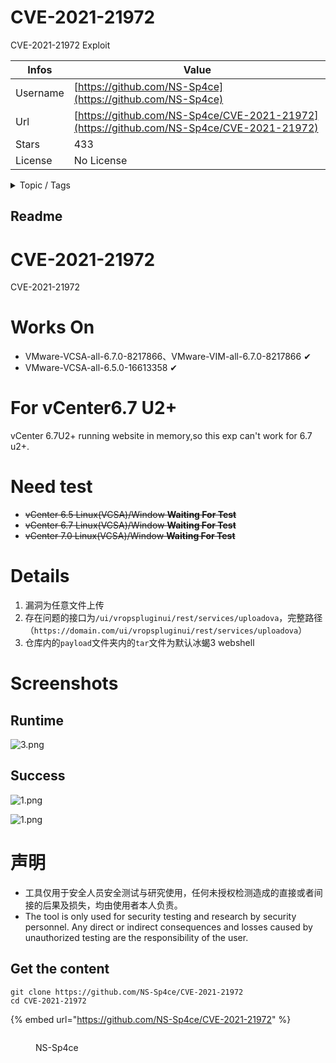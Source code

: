 # CVE-2021-21972

CVE-2021-21972 Exploit

| Infos    | Value                                                              |
| -------- | -------------------------------------------------------------------|
| Username | [https://github.com/NS-Sp4ce](https://github.com/NS-Sp4ce) |
| Url      | [https://github.com/NS-Sp4ce/CVE-2021-21972](https://github.com/NS-Sp4ce/CVE-2021-21972)                                               |
| Stars    | 433                                                          |
| License  | No License                                                        |

<details>

<summary>Topic / Tags</summary>

* cve-2021-21972

</details>

## Readme

# CVE-2021-21972
CVE-2021-21972


# Works On

- VMware-VCSA-all-6.7.0-8217866、VMware-VIM-all-6.7.0-8217866 ✔
- VMware-VCSA-all-6.5.0-16613358 ✔

# For vCenter6.7 U2+
vCenter 6.7U2+ running website in memory,so this exp can't work for 6.7 u2+.

# Need test

- ~~vCenter 6.5 Linux(VCSA)/Window **Waiting For Test**~~
- ~~vCenter 6.7 Linux(VCSA)/Window **Waiting For Test**~~
- ~~vCenter 7.0 Linux(VCSA)/Window **Waiting For Test**~~

# Details

1. 漏洞为任意文件上传
2. 存在问题的接口为`/ui/vropspluginui/rest/services/uploadova`，完整路径（`https://domain.com/ui/vropspluginui/rest/services/uploadova`）
3. 仓库内的`payload`文件夹内的`tar`文件为默认冰蝎3 webshell

#  Screenshots

## Runtime

![3.png](/img/3.png)

## Success



![1.png](/img/1.png)

![1.png](/img/2.png)

# 声明

- 工具仅用于安全人员安全测试与研究使用，任何未授权检测造成的直接或者间接的后果及损失，均由使用者本人负责。
- The tool is only used for security testing and research by security personnel. Any direct or indirect consequences and losses caused by unauthorized testing are the responsibility of the user.



## Get the content

```
git clone https://github.com/NS-Sp4ce/CVE-2021-21972
cd CVE-2021-21972
```

{% embed url="https://github.com/NS-Sp4ce/CVE-2021-21972" %}

<figure><img src="https://avatars.githubusercontent.com/u/33349032?v=4" alt=""><figcaption><p>NS-Sp4ce</p></figcaption></figure>
